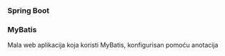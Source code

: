 ### Spring Boot
### MyBatis 
Mala web aplikacija koja koristi MyBatis, konfigurisan pomoću anotacija
